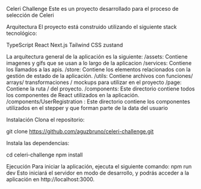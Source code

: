 Celeri Challenge
Este es un proyecto desarrollado para el proceso de selección de Celeri

Arquitectura
El proyecto está construido utilizando el siguiente stack tecnológico:

TypeScript
React
Next.js
Tailwind CSS
zustand

La arquitectura general de la aplicación es la siguiente:
/assets: Contiene imagenes y gifs que se usan a lo largo de la aplicacion
/services: Contiene los llamados a las apis.
/store: Contiene los elementos relacionados con la gestión de estado de la aplicación.
/utils: Contiene archivos con funciones/ arrays/ transformaciones / mockups para utilizar en el proyecto
/page: Contiene la ruta / del proyecto.
/components: Este directorio contiene todos los componentes de React utilizados en la aplicación.
/components/UserRegistration : Este directorio contiene los componentes utilizados en el stepper y que forman parte de la data del usuario


Instalación
Clona el repositorio:

git clone https://github.com/aguzbruno/celeri-challenge.git

Instala las dependencias:

cd celeri-challenge
npm install


Ejecución
Para iniciar la aplicación, ejecuta el siguiente comando:
npm run dev
Esto iniciará el servidor en modo de desarrollo, y podrás acceder a la aplicación en http://localhost:3000.